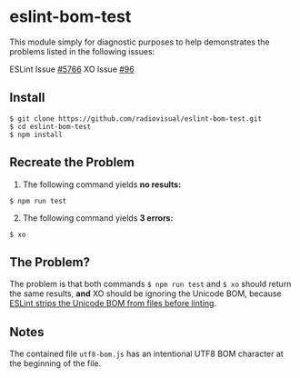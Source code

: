 # eslint-bom-test

This module simply for diagnostic purposes to help demonstrates the problems listed in the following issues:

ESLint Issue [#5766](https://github.com/eslint/eslint/issues/5766)
XO Issue [#96](https://github.com/sindresorhus/xo/issues/95)

## Install 

```
$ git clone https://github.com/radiovisual/eslint-bom-test.git
$ cd eslint-bom-test
$ npm install
```

## Recreate the Problem

1. The following command yields **no results:**
```
$ npm run test
```

2. The following command yields **3 errors:**
```
$ xo
```

## The Problem?

The problem is that both commands `$ npm run test` and `$ xo` should return the same results, **and** XO should be ignoring 
 the Unicode BOM, because [ESLint strips the Unicode BOM from files before linting](https://github.com/eslint/eslint/issues/4878).
   
## Notes

The contained file `utf8-bom.js` has an intentional UTF8 BOM character at the beginning of the file.

